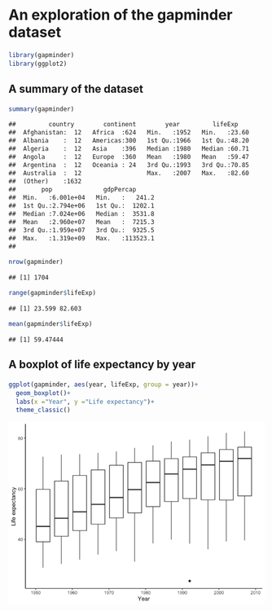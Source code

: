 An exploration of the gapminder dataset
================

``` r
library(gapminder)
library(ggplot2)
```

## A summary of the dataset

``` r
summary(gapminder)
```

    ##         country        continent        year         lifeExp     
    ##  Afghanistan:  12   Africa  :624   Min.   :1952   Min.   :23.60  
    ##  Albania    :  12   Americas:300   1st Qu.:1966   1st Qu.:48.20  
    ##  Algeria    :  12   Asia    :396   Median :1980   Median :60.71  
    ##  Angola     :  12   Europe  :360   Mean   :1980   Mean   :59.47  
    ##  Argentina  :  12   Oceania : 24   3rd Qu.:1993   3rd Qu.:70.85  
    ##  Australia  :  12                  Max.   :2007   Max.   :82.60  
    ##  (Other)    :1632                                                
    ##       pop              gdpPercap       
    ##  Min.   :6.001e+04   Min.   :   241.2  
    ##  1st Qu.:2.794e+06   1st Qu.:  1202.1  
    ##  Median :7.024e+06   Median :  3531.8  
    ##  Mean   :2.960e+07   Mean   :  7215.3  
    ##  3rd Qu.:1.959e+07   3rd Qu.:  9325.5  
    ##  Max.   :1.319e+09   Max.   :113523.1  
    ## 

``` r
nrow(gapminder)
```

    ## [1] 1704

``` r
range(gapminder$lifeExp)
```

    ## [1] 23.599 82.603

``` r
mean(gapminder$lifeExp)
```

    ## [1] 59.47444

## A boxplot of life expectancy by year

``` r
ggplot(gapminder, aes(year, lifeExp, group = year))+
  geom_boxplot()+
  labs(x ="Year", y ="Life expectancy")+
  theme_classic()
```

![](hw01_gapminder_files/figure-gfm/unnamed-chunk-4-1.png)<!-- -->
